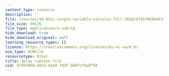 ```yaml
---
content_type: resource
description: ''
file: /courses/18-01sc-single-variable-calculus-fall-2010/d745f0699e5342a978dfb097cf8a8f58_aeXp1zC6Hls.srt
file_size: 59176
file_type: application/x-subrip
hide_download: true
hide_download_original: null
learning_resource_types: []
license: https://creativecommons.org/licenses/by-nc-sa/4.0/
ocw_type: OCWFile
resourcetype: Other
title: 3play caption file
uid: d745f069-9e53-42a9-78df-b097cf8a8f58
---
```

